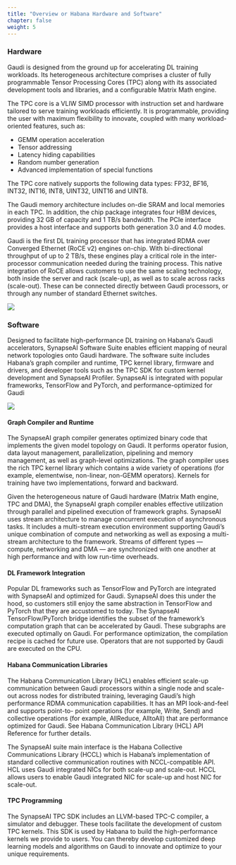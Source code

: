 ```yaml
---
title: "Overview or Habana Hardware and Software"
chapter: false
weight: 5
---
```



### Hardware
Gaudi is designed from the ground up for accelerating DL training workloads. Its heterogeneous architecture comprises a cluster of fully programmable Tensor Processing Cores (TPC) along with its associated development tools and libraries, and a configurable Matrix Math engine.

The TPC core is a VLIW SIMD processor with instruction set and hardware tailored to serve training workloads efficiently. It is programmable, providing the user with maximum flexibility to innovate, coupled with many workload-oriented features, such as:

- GEMM operation acceleration
- Tensor addressing
- Latency hiding capabilities
- Random number generation
- Advanced implementation of special functions

The TPC core natively supports the following data types: FP32, BF16, INT32, INT16, INT8, UINT32, UINT16 and UINT8.

The Gaudi memory architecture includes on-die SRAM and local memories in each TPC. In addition, the chip package integrates four HBM devices, providing 32 GB of capacity and 1 TB/s bandwidth. The PCIe interface provides a host interface and supports both generation 3.0 and 4.0 modes.

Gaudi is the first DL training processor that has integrated RDMA over Converged Ethernet (RoCE v2) engines on-chip. With bi-directional throughput of up to 2 TB/s, these engines play a critical role in the inter-processor communication needed during the training process. This native integration of RoCE allows customers to use the same scaling technology, both inside the server and rack (scale-up), as well as to scale across racks (scale-out). These can be connected directly between Gaudi processors, or through any number of standard Ethernet switches.

![](/images/migrate/gaudi_HW_arch.png)

### Software
Designed to facilitate high-performance DL training on Habana’s Gaudi accelerators, SynapseAI Software Suite enables efficient mapping of neural network topologies onto Gaudi hardware. The software suite includes Habana’s graph compiler and runtime, TPC kernel library, firmware and drivers, and developer tools such as the TPC SDK for custom kernel development and SynapseAI Profiler. SynapseAI is integrated with popular frameworks, TensorFlow and PyTorch, and performance-optimized for Gaudi

![](/images/migrate/gaudi_SW_arch.png)

#### Graph Compiler and Runtime
The SynapseAI graph compiler generates optimized binary code that implements the given model topology on Gaudi. It performs operator fusion, data layout management, parallelization, pipelining and memory management, as well as graph-level optimizations. The graph compiler uses the rich TPC kernel library which contains a wide variety of operations (for example, elementwise, non-linear, non-GEMM operators). Kernels for training have two implementations, forward and backward.

Given the heterogeneous nature of Gaudi hardware (Matrix Math engine, TPC and DMA), the SynapseAI graph compiler enables effective utilization through parallel and pipelined execution of framework graphs. SynapseAI uses stream architecture to manage concurrent execution of asynchronous tasks. It includes a multi-stream execution environment supporting Gaudi’s unique combination of compute and networking as well as exposing a multi-stream architecture to the framework. Streams of different types — compute, networking and DMA — are synchronized with one another at high performance and with low run-time overheads.

#### DL Framework Integration
Popular DL frameworks such as TensorFlow and PyTorch are integrated with SynapseAI and optimized for Gaudi. SynapseAI does this under the hood, so customers still enjoy the same abstraction in TensorFlow and PyTorch that they are accustomed to today. The SynapseAI TensorFlow/PyTorch bridge identifies the subset of the framework’s computation graph that can be accelerated by Gaudi. These subgraphs are executed optimally on Gaudi. For performance optimization, the compilation recipe is cached for future use. Operators that are not supported by Gaudi are executed on the CPU.

#### Habana Communication Libraries
The Habana Communication Library (HCL) enables efficient scale-up communication between Gaudi processors within a single node and scale-out across nodes for distributed training, leveraging Gaudi’s high performance RDMA communication capabilities. It has an MPI look-and-feel and supports point-to- point operations (for example, Write, Send) and collective operations (for example, AllReduce, AlltoAll) that are performance optimized for Gaudi. See Habana Communication Library (HCL) API Reference for further details.

The SynapseAI suite main interface is the Habana Collective Communications Library (HCCL) which is Habana’s implementation of standard collective communication routines with NCCL-compatible API. HCL uses Gaudi integrated NICs for both scale-up and scale-out. HCCL allows users to enable Gaudi integrated NIC for scale-up and host NIC for scale-out.

#### TPC Programming
The SynapseAI TPC SDK includes an LLVM-based TPC-C compiler, a simulator and debugger. These tools facilitate the development of custom TPC kernels. This SDK is used by Habana to build the high-performance kernels we provide to users. You can thereby develop customized deep learning models and algorithms on Gaudi to innovate and optimize to your unique requirements.
